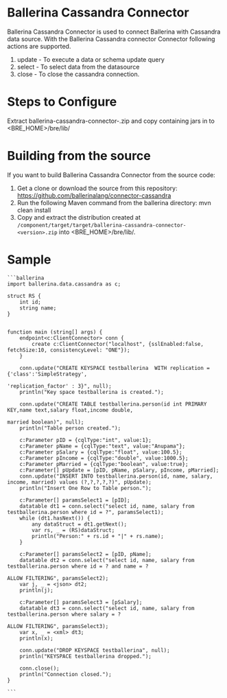 # Ballerina Cassandra Connector

Ballerina Cassandra Connector is used to connect Ballerina with Cassandra data source. With the Ballerina Cassandra connector Connector following actions are supported.

1. update - To execute a data or schema update query
2. select - To select data from the datasource
3. close - To close the cassandra connection.



Steps to Configure
==================================

Extract ballerina-cassandra-connector-<version>.zip and copy containing jars in to <BRE_HOME>/bre/lib/

Building from the source
==================================
If you want to build Ballerina Cassandra Connector from the source code:

1. Get a clone or download the source from this repository:
    https://github.com/ballerinalang/connector-cassandra
2. Run the following Maven command from the ballerina directory: 
    mvn clean install
3. Copy and extract the distribution created at `/component/target/target/ballerina-cassandra-connector-<version>.zip`  into <BRE_HOME>/bre/lib/.



Sample
==================================

    ```ballerina
    import ballerina.data.cassandra as c;
    
    struct RS {
        int id;
        string name;
    }
    
    
    function main (string[] args) {
        endpoint<c:ClientConnector> conn {
            create c:ClientConnector("localhost", {sslEnabled:false, fetchSize:10, consistencyLevel: "ONE"});
        }
    
        conn.update("CREATE KEYSPACE testballerina  WITH replication = {'class':'SimpleStrategy', 
                                                                                    'replication_factor' : 3}", null);
        println("Key space testballerina is created.");
    
        conn.update("CREATE TABLE testballerina.person(id int PRIMARY KEY,name text,salary float,income double, 
                                                                                            married boolean)", null);
        println("Table person created.");
    
        c:Parameter pID = {cqlType:"int", value:1};
        c:Parameter pName = {cqlType:"text", value:"Anupama"};
        c:Parameter pSalary = {cqlType:"float", value:100.5};
        c:Parameter pIncome = {cqlType:"double", value:1000.5};
        c:Parameter pMarried = {cqlType:"boolean", value:true};
        c:Parameter[] pUpdate = [pID, pName, pSalary, pIncome, pMarried];
        conn.update("INSERT INTO testballerina.person(id, name, salary, income, married) values (?,?,?,?,?)", pUpdate);
        println("Insert One Row to Table person.");
    
        c:Parameter[] paramsSelect1 = [pID];
        datatable dt1 = conn.select("select id, name, salary from testballerina.person where id = ?", paramsSelect1);
        while (dt1.hasNext()) {
            any dataStruct = dt1.getNext();
            var rs, _ = (RS)dataStruct;
            println("Person:" + rs.id + "|" + rs.name);
        }
    
        c:Parameter[] paramsSelect2 = [pID, pName];
        datatable dt2 = conn.select("select id, name, salary from testballerina.person where id = ? and name = ? 
                                                                                      ALLOW FILTERING", paramsSelect2);
        var j, _ = <json> dt2;
        println(j);
    
        c:Parameter[] paramsSelect3 = [pSalary];
        datatable dt3 = conn.select("select id, name, salary from testballerina.person where salary = ? 
                                                                                      ALLOW FILTERING", paramsSelect3);
        var x, _ = <xml> dt3;
        println(x);
    
        conn.update("DROP KEYSPACE testballerina", null);
        println("KEYSPACE testballerina dropped.");
    
        conn.close();
        println("Connection closed.");
    }

    ```